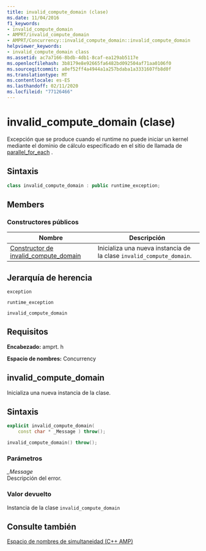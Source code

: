 ```yaml
---
title: invalid_compute_domain (clase)
ms.date: 11/04/2016
f1_keywords:
- invalid_compute_domain
- AMPRT/invalid_compute_domain
- AMPRT/Concurrency::invalid_compute_domain::invalid_compute_domain
helpviewer_keywords:
- invalid_compute_domain class
ms.assetid: ac7a7166-8bdb-4db1-8caf-ea129ab5117e
ms.openlocfilehash: 3b8179e8e92665fa6482bd092504af71aa0106f0
ms.sourcegitcommit: a8ef52ff4a4944a1a257bdaba1a3331607fb8d0f
ms.translationtype: MT
ms.contentlocale: es-ES
ms.lasthandoff: 02/11/2020
ms.locfileid: "77126466"
---
```

# <a name="invalid_compute_domain-class"></a>invalid_compute_domain (clase)

Excepción que se produce cuando el runtime no puede iniciar un kernel mediante el dominio de cálculo especificado en el sitio de llamada de [parallel_for_each](concurrency-namespace-functions-amp.md#parallel_for_each) .

## <a name="syntax"></a>Sintaxis

```cpp
class invalid_compute_domain : public runtime_exception;
```

## <a name="members"></a>Members

### <a name="public-constructors"></a>Constructores públicos

|Nombre|Descripción|
|----------|-----------------|
|[Constructor de invalid_compute_domain](#ctor)|Inicializa una nueva instancia de la clase `invalid_compute_domain`.|

## <a name="inheritance-hierarchy"></a>Jerarquía de herencia

`exception`

`runtime_exception`

`invalid_compute_domain`

## <a name="requirements"></a>Requisitos

**Encabezado:** amprt. h

**Espacio de nombres:** Concurrency

## <a name="ctor"></a>invalid_compute_domain

Inicializa una nueva instancia de la clase.

## <a name="syntax"></a>Sintaxis

```cpp
explicit invalid_compute_domain(
    const char * _Message ) throw();

invalid_compute_domain() throw();
```

### <a name="parameters"></a>Parámetros

*_Message*<br/>
Descripción del error.

### <a name="return-value"></a>Valor devuelto

Instancia de la clase `invalid_compute_domain`

## <a name="see-also"></a>Consulte también

[Espacio de nombres de simultaneidad (C++ AMP)](concurrency-namespace-cpp-amp.md)

